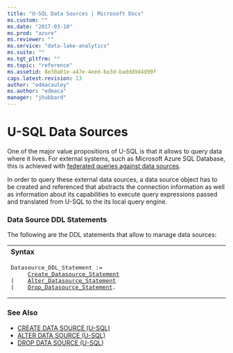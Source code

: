 ```yaml
---
title: "U-SQL Data Sources | Microsoft Docs"
ms.custom: ""
ms.date: "2017-03-10"
ms.prod: "azure"
ms.reviewer: ""
ms.service: "data-lake-analytics"
ms.suite: ""
ms.tgt_pltfrm: ""
ms.topic: "reference"
ms.assetid: 8e30a01e-a47e-4eed-ba3d-baddd9d4d99f
caps.latest.revision: 13
author: "edmacauley"
ms.author: "edmaca"
manager: "jhubbard"
---
```

# U-SQL Data Sources
One of the major value propositions of U-SQL is that it allows to query data where it lives. For external systems, such as Microsoft Azure SQL Database, this is achieved with [federated queries against data sources](../u-sql/u-sql-select-selecting-from-an-external-rowset.md).  
  
In order to query these external data sources, a data source object has to be created and referenced that abstracts the connection information as well as information about its capabilities to execute query expressions passed and translated from U-SQL to the its local query engine.  

### Data Source DDL Statements    
The following are the DDL statements that allow to manage data sources:

<table><th align="left">Syntax</th><tr><td><pre>
Datasource_DDL_Statement :=                                                                              
     <a href="create-data-source-u-sql.md">Create_Datasource_Statement</a>
|    <a href="alter-data-source-u-sql.md">Alter_Datasource_Statement</a>
|    <a href="drop-data-source-u-sql.md">Drop_Datasource_Statement</a>.
</pre></td></tr></table>

### See Also
* [CREATE DATA SOURCE (U-SQL)](../u-sql/create-data-source-u-sql.md)  
* [ALTER DATA SOURCE (U-SQL)](../u-sql/alter-data-source-u-sql.md)  
* [DROP DATA SOURCE (U-SQL)](../u-sql/drop-data-source-u-sql.md)  
